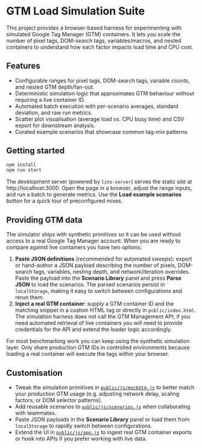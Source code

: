 # GTM Load Simulation Suite

This project provides a browser-based harness for experimenting with simulated
Google Tag Manager (GTM) containers. It lets you scale the number of pixel tags,
DOM-search tags, variables/macros, and nested containers to understand how each
factor impacts load time and CPU cost.

## Features

- Configurable ranges for pixel tags, DOM-search tags, variable counts, and
  nested GTM depth/fan-out.
- Deterministic simulation logic that approximates GTM behaviour without
  requiring a live container ID.
- Automated batch execution with per-scenario averages, standard deviation, and
  raw run metrics.
- Scatter plot visualisation (average load vs. CPU busy time) and CSV export for
  downstream analysis.
- Curated example scenarios that showcase common tag-mix patterns.

## Getting started

```bash
npm install
npm run start
```

The development server (powered by `lite-server`) serves the static site at
http://localhost:3000. Open the page in a browser, adjust the range inputs, and
run a batch to generate metrics. Use the **Load example scenarios** button for a
quick tour of preconfigured mixes.

## Providing GTM data

The simulator ships with synthetic primitives so it can be used without access
to a real Google Tag Manager account. When you are ready to compare against live
containers you have two options:

1. **Paste JSON definitions** (recommended for automated sweeps): export or
   hand-author a JSON payload describing the number of pixels, DOM-search tags,
   variables, nesting depth, and network/iteration overrides. Paste the payload
   into the **Scenario Library** panel and press **Parse JSON** to load the
   scenarios. The parsed scenarios persist in `localStorage`, making it easy to
   switch between configurations and rerun them.
2. **Inject a real GTM container**: supply a GTM container ID and the matching
   snippet in a custom HTML tag or directly in `public/index.html`. The
   simulation harness does not call the GTM Management API; if you need automated
   retrieval of live containers you will need to provide credentials for the API
   and extend the loader logic accordingly.

For most benchmarking work you can keep using the synthetic simulation layer.
Only share production GTM IDs in controlled environments because loading a real
container will execute the tags within your browser.

## Customisation

- Tweak the simulation primitives in [`public/js/mockGtm.js`](public/js/mockGtm.js)
  to better match your production GTM usage (e.g. adjusting network delay,
  scaling factors, or DOM selector patterns).
- Add reusable scenarios to [`public/js/scenarios.js`](public/js/scenarios.js)
  when collaborating with teammates.
- Paste JSON payloads in the **Scenario Library** panel or load them from
  `localStorage` to rapidly switch between configurations.
- Extend the UI in [`public/js/app.js`](public/js/app.js) to ingest real GTM
  container exports or hook into APIs if you prefer working with live data.
